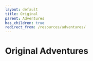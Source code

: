 ```yaml
---
layout: default
title: Original
parent: Adventures
has_children: true
redirect_from: /resources/adventures/
---
```


# Original Adventures
